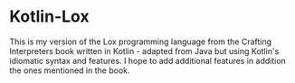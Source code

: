 # Kotlin-Lox
This is my version of the Lox programming language from the Crafting Interpreters book written in Kotlin - adapted from Java but using Kotlin's idiomatic syntax and features. I hope to add additional features in addition the ones mentioned in the book.
